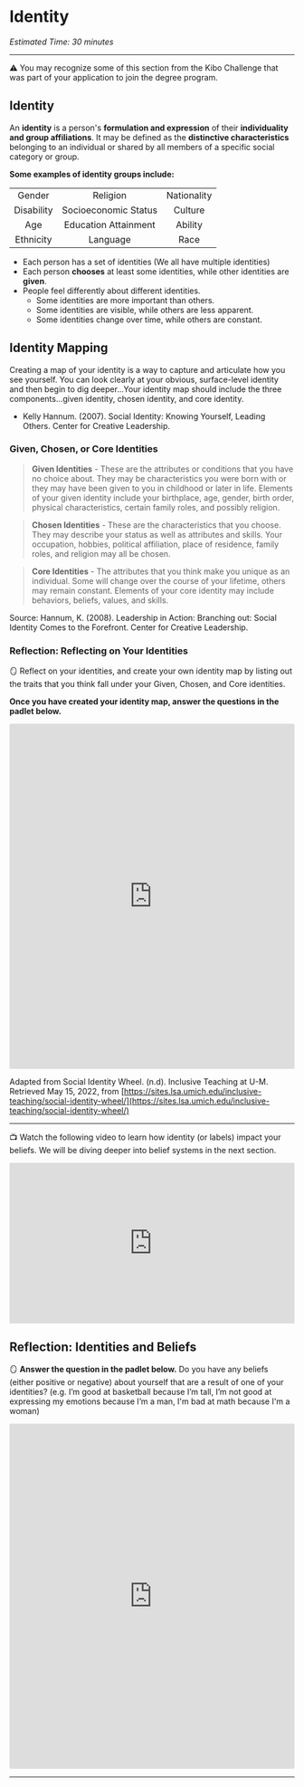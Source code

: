 # Identity

*Estimated Time: 30 minutes*

---

<aside>


⚠️ You may recognize some of this section from the Kibo Challenge that was part of your application to join the degree program.

</aside>

## Identity

An **identity** is a person's **formulation and expression** of their **individuality and group affiliations**. It may be defined as the **distinctive characteristics** belonging to an individual or shared by all members of a specific social category or group.

**Some examples of identity groups include:**

|  |  | |
| :---: | :---: | :---: |
| Gender | Religion | Nationality|
| Disability | Socioeconomic Status | Culture |
| Age | Education Attainment | Ability |
| Ethnicity | Language | Race |

- Each person has a set of identities (We all have multiple identities)
- Each person **chooses** at least some identities, while other identities are **given**.
- People feel differently about different identities. 
  - Some identities are more important than others. 
  - Some identities are visible, while others are less apparent. 
  - Some identities change over time, while others are constant.

## Identity Mapping

<aside>
  
Creating a map of your identity is a way to capture and articulate how you see yourself. You can look clearly at your obvious, surface-level identity and then begin to dig deeper…Your identity map should include the three components…given identity, chosen identity, and core identity.

- Kelly Hannum. (2007). Social Identity: Knowing Yourself, Leading Others. Center for Creative Leadership.

</aside>

### Given, Chosen, or Core Identities

> **Given Identities** - These are the attributes or conditions that you have no choice about. They may be characteristics you were born with or they may have been given to you in childhood or later in life. Elements of your given identity include your birthplace, age, gender, birth order, physical characteristics, certain family roles, and possibly religion.
>

> **Chosen Identities** - These are the characteristics that you choose. They may describe your status as well as attributes and skills. Your occupation, hobbies, political affiliation, place of residence, family roles, and religion may all be chosen.
>

> **Core Identities** - The attributes that you think make you unique as an individual. Some will change over the course of your lifetime, others may remain constant. Elements of your core identity may include behaviors, beliefs, values, and skills.
>

Source: Hannum, K. (2008). Leadership in Action: Branching out: Social Identity Comes to the Forefront. Center for Creative Leadership.

<!-- ![Identity map diagram](./identity/identity-map-diagram.png) -->


### Reflection: Reflecting on Your Identities

<aside>


🪞 Reflect on your identities, and create your own identity map by listing out the traits that you think fall under your Given, Chosen, and Core identities.

**Once you have created your identity map, answer the questions in the padlet below.**

</aside>

<div style="border:1px solid rgba(0,0,0,0.1);border-radius:2px;box-sizing:border-box;overflow:hidden;position:relative;width:100%;background:#F4F4F4"><iframe src="https://padlet.com/embed/5jcn8rwuhqgiwri2" frameborder="0" allow="camera;microphone;geolocation" style="width:100%;height:608px;display:block;padding:0;margin:0"></iframe></div>

Adapted from Social Identity Wheel. (n.d). Inclusive Teaching at U-M. Retrieved May 15, 2022, from [https://sites.lsa.umich.edu/inclusive-teaching/social-identity-wheel/](https://sites.lsa.umich.edu/inclusive-teaching/social-identity-wheel/)

---

<aside>


📺 Watch the following video to learn how identity (or labels) impact your beliefs. We will be diving deeper into belief systems in the next section.

</aside>

<div style="position: relative; padding-bottom: 56.25%; height: 0;"><iframe src="https://www.youtube.com/embed/ASIyewSYzwc" title="YouTube video player" frameborder="0" allow="accelerometer; autoplay; clipboard-write; encrypted-media; gyroscope; picture-in-picture" allowfullscreen style="position: absolute; top: 0; left: 0; width: 100%; height: 100%;"></iframe></div>

## Reflection: Identities and Beliefs

<aside>


🪞 **Answer the question in the padlet below.**
Do you have any beliefs (either positive or negative) about yourself that are a result of one of your identities?
(e.g. I’m good at basketball because I’m tall, I’m not good at expressing my emotions because I’m a man, I'm bad at math because I'm a woman)

</aside>

<div style="border:1px solid rgba(0,0,0,0.1);border-radius:2px;box-sizing:border-box;overflow:hidden;position:relative;width:100%;background:#F4F4F4"><iframe src="https://padlet.com/embed/c31ch02yymllbyeq" frameborder="0" allow="camera;microphone;geolocation" style="width:100%;height:608px;display:block;padding:0;margin:0"></iframe></div>

---

